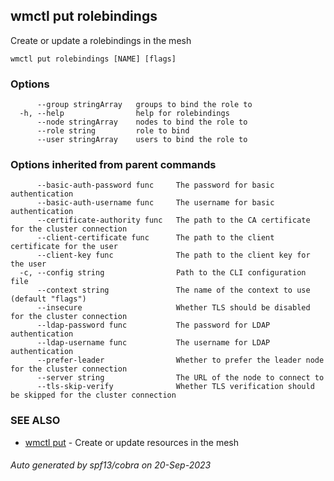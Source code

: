 ## wmctl put rolebindings

Create or update a rolebindings in the mesh

```
wmctl put rolebindings [NAME] [flags]
```

### Options

```
      --group stringArray   groups to bind the role to
  -h, --help                help for rolebindings
      --node stringArray    nodes to bind the role to
      --role string         role to bind
      --user stringArray    users to bind the role to
```

### Options inherited from parent commands

```
      --basic-auth-password func     The password for basic authentication
      --basic-auth-username func     The username for basic authentication
      --certificate-authority func   The path to the CA certificate for the cluster connection
      --client-certificate func      The path to the client certificate for the user
      --client-key func              The path to the client key for the user
  -c, --config string                Path to the CLI configuration file
      --context string               The name of the context to use (default "flags")
      --insecure                     Whether TLS should be disabled for the cluster connection
      --ldap-password func           The password for LDAP authentication
      --ldap-username func           The username for LDAP authentication
      --prefer-leader                Whether to prefer the leader node for the cluster connection
      --server string                The URL of the node to connect to
      --tls-skip-verify              Whether TLS verification should be skipped for the cluster connection
```

### SEE ALSO

* [wmctl put](wmctl_put.md)	 - Create or update resources in the mesh

###### Auto generated by spf13/cobra on 20-Sep-2023
